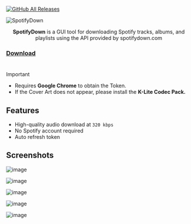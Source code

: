 [![GitHub All Releases](https://img.shields.io/github/downloads/afkarxyz/SpotifyDown-GUI/total?style=for-the-badge)](https://github.com/afkarxyz/SpotifyDown-GUI/releases)

![SpotifyDown](https://github.com/user-attachments/assets/277195c6-de38-4f31-a41e-61fbc9df01d0)

<div align="center">
<b>SpotifyDown</b> is a GUI tool for downloading Spotify tracks, albums, and playlists using the API provided by spotifydown.com
</div>

### [Download](https://github.com/afkarxyz/SpotifyDown-GUI/releases/download/v2.9/SpotifyDown.exe)

#

> [!Important]
> - Requires **Google Chrome** to obtain the Token.
> - If the Cover Art does not appear, please install the **K-Lite Codec Pack.**

## Features

- High-quality audio download at `320 kbps`
- No Spotify account required
- Auto refresh token

## Screenshots

![image](https://github.com/user-attachments/assets/266c6d6c-e230-4da7-b8cf-f3396fa98d03)

![image](https://github.com/user-attachments/assets/a53fc27a-1835-47ec-b521-c1458ee14e39)

![image](https://github.com/user-attachments/assets/759e3278-d2c0-482e-9647-7d16b60d40ec)

![image](https://github.com/user-attachments/assets/b94a57c4-f688-4418-a6fa-a45357ae9124)

![image](https://github.com/user-attachments/assets/c4324bb6-2279-45f1-9ea6-14ee1d0f10d8)
